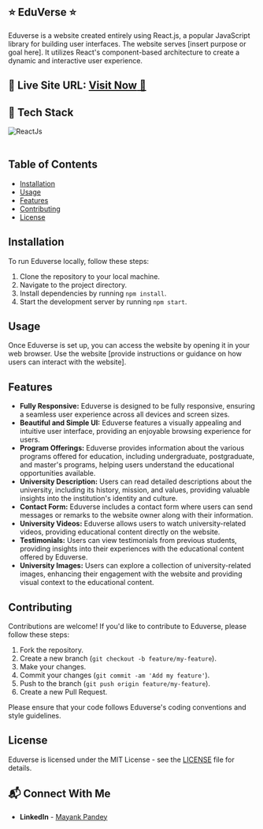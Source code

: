 ## ⭐ EduVerse ⭐

Eduverse is a website created entirely using React.js, a popular JavaScript library for building user interfaces. The website serves [insert purpose or goal here]. It utilizes React's component-based architecture to create a dynamic and interactive user experience.


## 📌 **Live Site URL:** <a href="https://eduverseapp.netlify.app/">**Visit Now** 🚀</a>

## 📌 Tech Stack
<img alt="ReactJs" src="https://encrypted-tbn0.gstatic.com/images?q=tbn:ANd9GcR4d-qz5zSkMYCbYyezUQ0MQmP1pcVG6dAAlX06SeXDcA&s"/>&nbsp;
<br>
<br>

## Table of Contents

- [Installation](#installation)
- [Usage](#usage)
- [Features](#features)
- [Contributing](#contributing)
- [License](#license)

## Installation

To run Eduverse locally, follow these steps:

1. Clone the repository to your local machine.
2. Navigate to the project directory.
3. Install dependencies by running `npm install`.
4. Start the development server by running `npm start`.

## Usage

Once Eduverse is set up, you can access the website by opening it in your web browser. Use the website [provide instructions or guidance on how users can interact with the website].

## Features

- **Fully Responsive:** Eduverse is designed to be fully responsive, ensuring a seamless user experience across all devices and screen sizes.
- **Beautiful and Simple UI:** Eduverse features a visually appealing and intuitive user interface, providing an enjoyable browsing experience for users.
- **Program Offerings:** Eduverse provides information about the various programs offered for education, including undergraduate, postgraduate, and master's programs, helping users understand the educational opportunities available.
- **University Description:** Users can read detailed descriptions about the university, including its history, mission, and values, providing valuable insights into the institution's identity and culture.
- **Contact Form:** Eduverse includes a contact form where users can send messages or remarks to the website owner along with their information.
- **University Videos:** Eduverse allows users to watch university-related videos, providing educational content directly on the website.
- **Testimonials:** Users can view testimonials from previous students, providing insights into their experiences with the educational content offered by Eduverse.
- **University Images:** Users can explore a collection of university-related images, enhancing their engagement with the website and providing visual context to the educational content.

## Contributing

Contributions are welcome! If you'd like to contribute to Eduverse, please follow these steps:

1. Fork the repository.
2. Create a new branch (`git checkout -b feature/my-feature`).
3. Make your changes.
4. Commit your changes (`git commit -am 'Add my feature'`).
5. Push to the branch (`git push origin feature/my-feature`).
6. Create a new Pull Request.

Please ensure that your code follows Eduverse's coding conventions and style guidelines.

## License
Eduverse is licensed under the MIT License - see the [LICENSE](LICENSE) file for details.

## 📬 Connect With Me

- **LinkedIn** - [Mayank Pandey](https://www.linkedin.com/in/mayank-pandey-469714223/)
